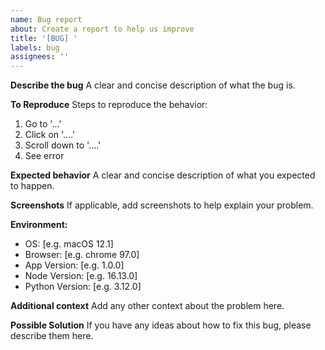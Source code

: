 ```yaml
---
name: Bug report
about: Create a report to help us improve
title: '[BUG] '
labels: bug
assignees: ''
---
```


**Describe the bug**
A clear and concise description of what the bug is.

**To Reproduce**
Steps to reproduce the behavior:
1. Go to '...'
2. Click on '....'
3. Scroll down to '....'
4. See error

**Expected behavior**
A clear and concise description of what you expected to happen.

**Screenshots**
If applicable, add screenshots to help explain your problem.

**Environment:**
 - OS: [e.g. macOS 12.1]
 - Browser: [e.g. chrome 97.0]
 - App Version: [e.g. 1.0.0]
 - Node Version: [e.g. 16.13.0]
 - Python Version: [e.g. 3.12.0]

**Additional context**
Add any other context about the problem here.

**Possible Solution**
If you have any ideas about how to fix this bug, please describe them here. 